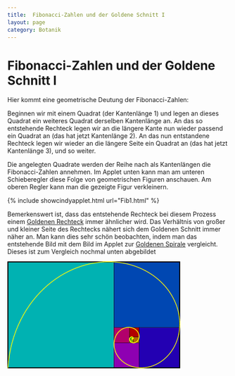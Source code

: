 ```yaml
---
title:  Fibonacci-Zahlen und der Goldene Schnitt I
layout: page
category: Botanik
---
```

# Fibonacci-Zahlen und der Goldene Schnitt I
Hier kommt eine geometrische Deutung der Fibonacci-Zahlen:
<p></p>
Beginnen wir mit einem Quadrat (der Kantenlänge 1) und legen an dieses Quadrat ein weiteres Quadrat derselben Kantenlänge an.
An das so entstehende Rechteck legen wir an die längere Kante nun wieder passend ein Quadrat an (das hat jetzt Kantenlänge 2).
An das nun entstandene Rechteck legen wir wieder an die längere Seite ein Quadrat an (das hat jetzt Kantenlänge 3), und so weiter.
<p></p>
Die angelegten Quadrate werden der Reihe nach als Kantenlängen die Fibonacci-Zahlen annehmen. Im Applet unten kann man am
unteren Schieberegler diese Folge von geometrischen Figuren anschauen. Am oberen Regler kann man die gezeigte Figur verkleinern.
<p></p>
{% include showcindyapplet.html url="Fib1.html" %}


Bemerkenswert ist, dass das entstehende Rechteck bei diesem Prozess einem <a href="{{ '/Botanik/3-1.html' | relative_url }}">Goldenen Rechteck</a> immer ähnlicher wird.
Das Verhältnis von großer und kleiner Seite des Rechtecks nähert sich dem Goldenen Schnitt immer näher an. Man kann dies sehr schön beobachten, indem man
das entstehende Bild mit dem Bild im Applet zur <a href="{{ '/Botanik/3-4.html' | relative_url }}">Goldenen Spirale</a> vergleicht. Dieses ist zum Vergleich nochmal unten abgebildet

![](images/BotanikC5/Spiral.png)
